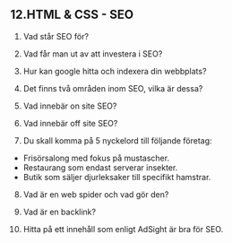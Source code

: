 ## 12.HTML & CSS - SEO

1. Vad står SEO för?

1. Vad får man ut av att investera i SEO?

1. Hur kan google hitta och indexera din webbplats?

1. Det finns två områden inom SEO, vilka är dessa?

1. Vad innebär on site SEO?

1. Vad innebär off site SEO?

1. Du skall komma på 5 nyckelord till följande företag:
  * Frisörsalong med fokus på mustascher.
  * Restaurang som endast serverar insekter.
  * Butik som säljer djurleksaker till specifikt hamstrar.

8. Vad är en web spider och vad gör den?

9. Vad är en backlink?

10. Hitta på ett innehåll som enligt AdSight är bra för SEO.